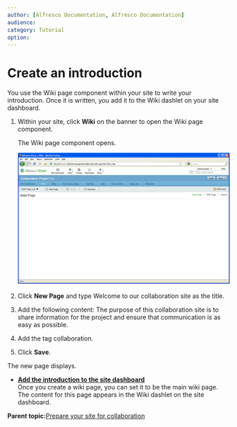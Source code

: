```yaml
---
author: [Alfresco Documentation, Alfresco Documentation]
audience: 
category: Tutorial
option: 
---
```


# Create an introduction

You use the Wiki page component within your site to write your introduction. Once it is written, you add it to the Wiki dashlet on your site dashboard.

1.  Within your site, click **Wiki** on the banner to open the Wiki page component.

    The Wiki page component opens.

    ![](../images/WikiMainPage.png)

2.  Click **New Page** and type Welcome to our collaboration site as the title.

3.  Add the following content: The purpose of this collaboration site is to share information for the project and ensure that communication is as easy as possible.

4.  Add the tag collaboration.

5.  Click **Save**.


The new page displays.

-   **[Add the introduction to the site dashboard](../tasks/gs-intro-add.md)**  
Once you create a wiki page, you can set it to be the main wiki page. The content for this page appears in the Wiki dashlet on the site dashboard.

**Parent topic:**[Prepare your site for collaboration](../concepts/gs-site-prepare.md)

